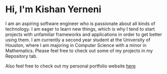 # Hi, I'm Kishan Yerneni

I am an aspiring software engineer who is passionate about all kinds of technology. I am eager to learn new things, which is why I tend to start projects with unfamiliar frameworks and applications in order to get better using them. I am currently a second year student at the University of Houston, where I am majoring in Computer Science with a minor in Mathematics. Please feel free to check out some of my projects in my Repository tab.

Also feel free to check out my personal portfolio website [here](https://kishany.tech/)

